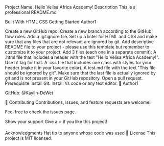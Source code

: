 Project Name: Hello Velisa Africa Academy!
Description
This is a professional README.md

Built With
HTML
CSS
Getting Started
Author1

Create a new GitHub repo.
Create a new branch according to the GitHub flow rules.
Add a .gitignore file.
Set up a linter for HTML and CSS and make sure that any files that are not relevant are ignored by git.
Add descriptive README file to your project - please use this template but remember to customize it to your project.
Add 3 files (each one in a separate commit):
A .html file that includes a header with the text "Hello Velisa Africa Academy!". Use h1 tag for that.
A .css file that includes one class with styles for your header (make it in your favorite color).
A test.md file with the text "This file should be ignored by git".
Make sure that the last file is actually ignored by git and is not present in your GitHub repository.
Open a pull request.
Prerequisite
Install Git.
Install Vs code or any text editor.
👤 Author1

GitHub: @Kaylin-DeWet

🤝 Contributing
Contributions, issues, and feature requests are welcome!

Feel free to check the issues page.

Show your support
Give a ⭐️ if you like this project!

Acknowledgments
Hat tip to anyone whose code was used
📝 License
This project is MIT licensed.
